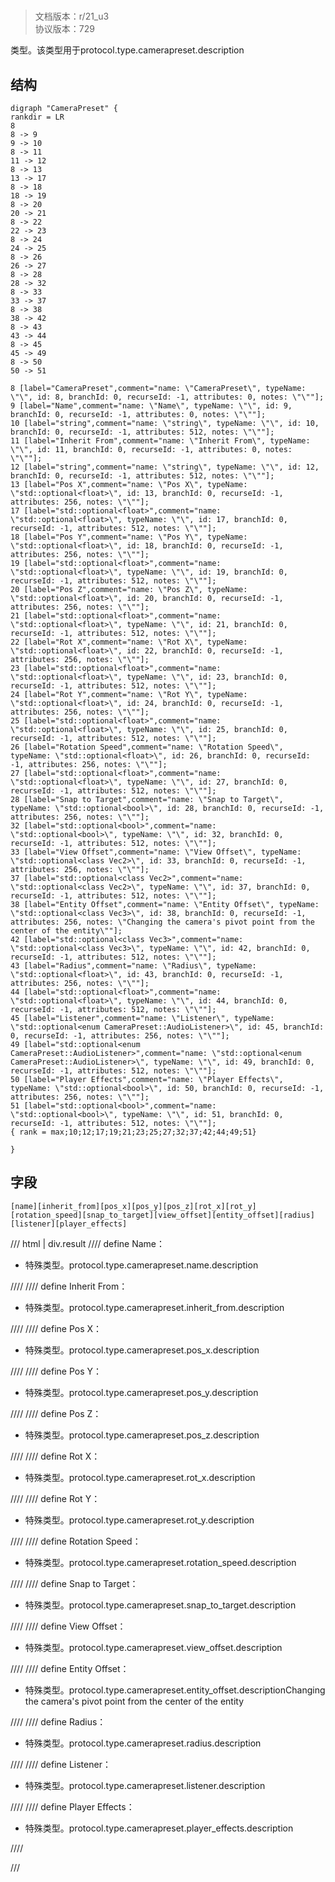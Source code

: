 # <!-- md:samp CameraPreset -->

> 文档版本：r/21_u3<br/>协议版本：729

<!-- md:samp CameraPreset -->类型。该类型用于protocol.type.camerapreset.description

## 结构

```viz
digraph "CameraPreset" {
rankdir = LR
8
8 -> 9
9 -> 10
8 -> 11
11 -> 12
8 -> 13
13 -> 17
8 -> 18
18 -> 19
8 -> 20
20 -> 21
8 -> 22
22 -> 23
8 -> 24
24 -> 25
8 -> 26
26 -> 27
8 -> 28
28 -> 32
8 -> 33
33 -> 37
8 -> 38
38 -> 42
8 -> 43
43 -> 44
8 -> 45
45 -> 49
8 -> 50
50 -> 51

8 [label="CameraPreset",comment="name: \"CameraPreset\", typeName: \"\", id: 8, branchId: 0, recurseId: -1, attributes: 0, notes: \"\""];
9 [label="Name",comment="name: \"Name\", typeName: \"\", id: 9, branchId: 0, recurseId: -1, attributes: 0, notes: \"\""];
10 [label="string",comment="name: \"string\", typeName: \"\", id: 10, branchId: 0, recurseId: -1, attributes: 512, notes: \"\""];
11 [label="Inherit From",comment="name: \"Inherit From\", typeName: \"\", id: 11, branchId: 0, recurseId: -1, attributes: 0, notes: \"\""];
12 [label="string",comment="name: \"string\", typeName: \"\", id: 12, branchId: 0, recurseId: -1, attributes: 512, notes: \"\""];
13 [label="Pos X",comment="name: \"Pos X\", typeName: \"std::optional<float>\", id: 13, branchId: 0, recurseId: -1, attributes: 256, notes: \"\""];
17 [label="std::optional<float>",comment="name: \"std::optional<float>\", typeName: \"\", id: 17, branchId: 0, recurseId: -1, attributes: 512, notes: \"\""];
18 [label="Pos Y",comment="name: \"Pos Y\", typeName: \"std::optional<float>\", id: 18, branchId: 0, recurseId: -1, attributes: 256, notes: \"\""];
19 [label="std::optional<float>",comment="name: \"std::optional<float>\", typeName: \"\", id: 19, branchId: 0, recurseId: -1, attributes: 512, notes: \"\""];
20 [label="Pos Z",comment="name: \"Pos Z\", typeName: \"std::optional<float>\", id: 20, branchId: 0, recurseId: -1, attributes: 256, notes: \"\""];
21 [label="std::optional<float>",comment="name: \"std::optional<float>\", typeName: \"\", id: 21, branchId: 0, recurseId: -1, attributes: 512, notes: \"\""];
22 [label="Rot X",comment="name: \"Rot X\", typeName: \"std::optional<float>\", id: 22, branchId: 0, recurseId: -1, attributes: 256, notes: \"\""];
23 [label="std::optional<float>",comment="name: \"std::optional<float>\", typeName: \"\", id: 23, branchId: 0, recurseId: -1, attributes: 512, notes: \"\""];
24 [label="Rot Y",comment="name: \"Rot Y\", typeName: \"std::optional<float>\", id: 24, branchId: 0, recurseId: -1, attributes: 256, notes: \"\""];
25 [label="std::optional<float>",comment="name: \"std::optional<float>\", typeName: \"\", id: 25, branchId: 0, recurseId: -1, attributes: 512, notes: \"\""];
26 [label="Rotation Speed",comment="name: \"Rotation Speed\", typeName: \"std::optional<float>\", id: 26, branchId: 0, recurseId: -1, attributes: 256, notes: \"\""];
27 [label="std::optional<float>",comment="name: \"std::optional<float>\", typeName: \"\", id: 27, branchId: 0, recurseId: -1, attributes: 512, notes: \"\""];
28 [label="Snap to Target",comment="name: \"Snap to Target\", typeName: \"std::optional<bool>\", id: 28, branchId: 0, recurseId: -1, attributes: 256, notes: \"\""];
32 [label="std::optional<bool>",comment="name: \"std::optional<bool>\", typeName: \"\", id: 32, branchId: 0, recurseId: -1, attributes: 512, notes: \"\""];
33 [label="View Offset",comment="name: \"View Offset\", typeName: \"std::optional<class Vec2>\", id: 33, branchId: 0, recurseId: -1, attributes: 256, notes: \"\""];
37 [label="std::optional<class Vec2>",comment="name: \"std::optional<class Vec2>\", typeName: \"\", id: 37, branchId: 0, recurseId: -1, attributes: 512, notes: \"\""];
38 [label="Entity Offset",comment="name: \"Entity Offset\", typeName: \"std::optional<class Vec3>\", id: 38, branchId: 0, recurseId: -1, attributes: 256, notes: \"Changing the camera's pivot point from the center of the entity\""];
42 [label="std::optional<class Vec3>",comment="name: \"std::optional<class Vec3>\", typeName: \"\", id: 42, branchId: 0, recurseId: -1, attributes: 512, notes: \"\""];
43 [label="Radius",comment="name: \"Radius\", typeName: \"std::optional<float>\", id: 43, branchId: 0, recurseId: -1, attributes: 256, notes: \"\""];
44 [label="std::optional<float>",comment="name: \"std::optional<float>\", typeName: \"\", id: 44, branchId: 0, recurseId: -1, attributes: 512, notes: \"\""];
45 [label="Listener",comment="name: \"Listener\", typeName: \"std::optional<enum CameraPreset::AudioListener>\", id: 45, branchId: 0, recurseId: -1, attributes: 256, notes: \"\""];
49 [label="std::optional<enum CameraPreset::AudioListener>",comment="name: \"std::optional<enum CameraPreset::AudioListener>\", typeName: \"\", id: 49, branchId: 0, recurseId: -1, attributes: 512, notes: \"\""];
50 [label="Player Effects",comment="name: \"Player Effects\", typeName: \"std::optional<bool>\", id: 50, branchId: 0, recurseId: -1, attributes: 256, notes: \"\""];
51 [label="std::optional<bool>",comment="name: \"std::optional<bool>\", typeName: \"\", id: 51, branchId: 0, recurseId: -1, attributes: 512, notes: \"\""];
{ rank = max;10;12;17;19;21;23;25;27;32;37;42;44;49;51}

}

```

## 字段

```title='CameraPreset'
[name][inherit_from][pos_x][pos_y][pos_z][rot_x][rot_y][rotation_speed][snap_to_target][view_offset][entity_offset][radius][listener][player_effects]
```

/// html | div.result
//// define
Name：[<!-- md:samp string -->](../types/string.md)

- 特殊类型。protocol.type.camerapreset.name.description


////
//// define
Inherit From：[<!-- md:samp string -->](../types/string.md)

- 特殊类型。protocol.type.camerapreset.inherit_from.description


////
//// define
Pos X：[<!-- md:samp std::optional&lt;float&gt; -->](../types/std__optional_float_.md)

- 特殊类型。protocol.type.camerapreset.pos_x.description


////
//// define
Pos Y：[<!-- md:samp std::optional&lt;float&gt; -->](../types/std__optional_float_.md)

- 特殊类型。protocol.type.camerapreset.pos_y.description


////
//// define
Pos Z：[<!-- md:samp std::optional&lt;float&gt; -->](../types/std__optional_float_.md)

- 特殊类型。protocol.type.camerapreset.pos_z.description


////
//// define
Rot X：[<!-- md:samp std::optional&lt;float&gt; -->](../types/std__optional_float_.md)

- 特殊类型。protocol.type.camerapreset.rot_x.description


////
//// define
Rot Y：[<!-- md:samp std::optional&lt;float&gt; -->](../types/std__optional_float_.md)

- 特殊类型。protocol.type.camerapreset.rot_y.description


////
//// define
Rotation Speed：[<!-- md:samp std::optional&lt;float&gt; -->](../types/std__optional_float_.md)

- 特殊类型。protocol.type.camerapreset.rotation_speed.description


////
//// define
Snap to Target：[<!-- md:samp std::optional&lt;bool&gt; -->](../types/std__optional_bool_.md)

- 特殊类型。protocol.type.camerapreset.snap_to_target.description


////
//// define
View Offset：[<!-- md:samp std::optional&lt;class Vec2&gt; -->](../types/std__optional_class_vec2_.md)

- 特殊类型。protocol.type.camerapreset.view_offset.description


////
//// define
Entity Offset：[<!-- md:samp std::optional&lt;class Vec3&gt; -->](../types/std__optional_class_vec3_.md)

- 特殊类型。protocol.type.camerapreset.entity_offset.descriptionChanging the camera's pivot point from the center of the entity


////
//// define
Radius：[<!-- md:samp std::optional&lt;float&gt; -->](../types/std__optional_float_.md)

- 特殊类型。protocol.type.camerapreset.radius.description


////
//// define
Listener：[<!-- md:samp std::optional&lt;enum CameraPreset::AudioListener&gt; -->](../types/std__optional_enum_camerapreset__audiolistener_.md)

- 特殊类型。protocol.type.camerapreset.listener.description


////
//// define
Player Effects：[<!-- md:samp std::optional&lt;bool&gt; -->](../types/std__optional_bool_.md)

- 特殊类型。protocol.type.camerapreset.player_effects.description


////

///

